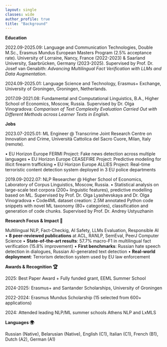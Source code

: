 ```yaml
---
layout: single
classes: wide
author_profile: true
title: "Background"
---
```


**Education**

</u>2022.09-2025.09:</u> Language and Communication Technologies, Double M.Sc., Erasmus Mundus European Masters Program (2.5% acceptance rate). University of Lorraine, Nancy, France (2022-2023) & Saarland University, Saarbrücken, Germany (2023-2025). Supervised by Prof. Dr. Josef van Genabith: *Advancing Multilingual Fact Verification with LLMs and Data Augmentation*.

</u>2024.09-2025.01:</u> Language Science and Technology, Erasmus+ Exchange, University of Groningen, Groningen, Netherlands.

</u>2017.09-2021.08:</u> Fundamental and Computational Linguistics, B.A., Higher School of Economics, Moscow, Russia. Supervised by Dr. Olga Vinogradova: *Comparison of Text Complexity Evaluation Carried Out with Different Methods across Learner Texts in English*.

**Jobs**

</u>2023.07-2025.01:</u> ML Engineer @ Transcrime Joint Research Centre on Innovation and Crime, Università Cattolica del Sacro Cuore, Milan, Italy (remote).
 
• EU Horizon Europe FERMI Project: Fake news detection across multiple languages
• EU Horizon Europe CEASEFIRE Project: Predictive modeling for illicit firearm trafficking
• EU Horizon Europe ALLIES Project: Real-time terroristic content detection system deployed in 3 EU police departments

</u>2019.09-2022.07:</u> NLP Researcher @ Higher School of Economics, Laboratory of Corpus Linguistics, Moscow, Russia.
• Statistical analysis on large-scale text corpora (200+ linguistic features), predictive modelling based on ML. Supervised by Prof. Dr. Olga Lyashevskaya and Dr. Olga Vinogradova
• Code4ML dataset creation: 2.5M annotated Python code snippets with novel ML taxonomy (80+ categories), classification and generation of code chunks. Supervised by Prof. Dr. Andrey Ustyuzhanin

**Research Focus & Impact 🔬**

Multilingual NLP, Fact-Checkig, AI Safety, LLMs Evaluation, Responsible AI
• **8 peer-reviewed publications** at ACL, RANLP, SemEval, PeerJ Computer Science
• **State-of-the-art results**: 57.7% macro-F1 in multilingual fact verification (15.8% improvement)
• **First benchmarks**: Russian hate speech detection in dialogues, Russian AI-generated text detection
• **Real-world deployment**: Terrorism detection system used by EU law enforcement

**Awards & Recognition 🏆**

</u>2025:</u> Best Paper Award + Fully funded grant, EEML Summer School

</u>2024-2025:</u> Erasmus+ and Santander Scholarships, University of Groningen

</u>2022-2024:</u> Erasmus Mundus Scholarship (15 selected from 600+ applications)

</u>2024:</u> Attended leading NLP/ML summer schools Athens NLP and LxMLS

**Languages 🌍**

Russian (Native), Belarusian (Native), English (C1), Italian (C1), French (B1), Dutch (A2), German (A1)
